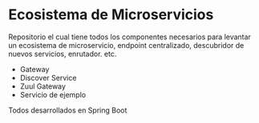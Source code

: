 # Ecosistema de Microservicios
Repositorio el cual tiene todos los componentes necesarios para levantar un ecosistema de microservicio, endpoint centralizado, descubridor de nuevos servicios, enrutador. etc.

- Gateway
- Discover Service
- Zuul Gateway
- Servicio de ejemplo

Todos desarrollados en Spring Boot

